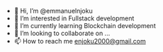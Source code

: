 - 👋 Hi, I’m @emmanuelnjoku
- 👀 I’m interested in Fullstack development
- 🌱 I’m currently learning Blockchain development
- 💞️ I’m looking to collaborate on ...
- 📫 How to reach me enjoku2000@gmail.com

<!---
emmanuelnjoku/emmanuelnjoku is a ✨ special ✨ repository because its `README.md` (this file) appears on your GitHub profile.
You can click the Preview link to take a look at your changes.
--->
